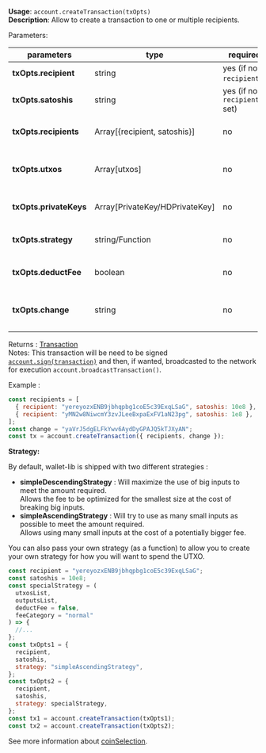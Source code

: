 **Usage**: `account.createTransaction(txOpts)`  
**Description**: Allow to create a transaction to one or multiple recipients.

Parameters:

| parameters             | type                           | required                     | Description                                                                                                                         |
| ---------------------- | ------------------------------ | ---------------------------- | ----------------------------------------------------------------------------------------------------------------------------------- |
| **txOpts.recipient**   | string                         | yes (if no `recipients`)     | The external address recipient of this transaction                                                                                  |
| **txOpts.satoshis**    | string                         | yes (if no `recipients` set) | The value amount to transfer to the recipient address                                                                               |
| **txOpts.recipients**  | Array[{recipient, satoshis}]   | no                           | Alternatively, you can use this to send to multiple address/amount. Array arra of {recipient, satoshis}                             |
| **txOpts.utxos**       | Array[utxos]                   | no                           | Can be specified to use specific utxo to use, or other utxos own by other private keys (you will need to pass the privateKeys along |
| **txOpts.privateKeys** | Array[PrivateKey/HDPrivateKey] | no                           | Overwrite the default behaviour (searching locally for keys) and uses these to sign instead.                                        |
| **txOpts.strategy**    | string/Function                | no                           | Overwrite the default strategy used (using account default or specified strategy)                                                   |
| **txOpts.deductFee**   | boolean                        | no                           | Defaults: true. When set at false, will not deduct fee on the Transaction object                                                    |
| **txOpts.change**      | string                         | no                           | Defaults: `account.getUnusedAddress(internal)`. When set, will use that address as a change address on remaining fund               |

Returns : [Transaction](https://dashevo.github.io/DashJS/#/usage/dashcorelib-primitives?id=transaction)  
Notes: This transaction will be need to be signed [`account.sign(transaction)`](/account/sign) and then, if wanted, broadcasted to the network for execution `account.broadcastTransaction()`.

Example :

```js
const recipients = [
  { recipient: "yereyozxENB9jbhqpbg1coE5c39ExqLSaG", satoshis: 10e8 },
  { recipient: "yMN2w8NiwcmY3zvJLeeBxpaExFV1aN23pg", satoshis: 1e8 },
];
const change = "yaVrJ5dgELFkYwv6AydDyGPAJQ5kTJXyAN";
const tx = account.createTransaction({ recipients, change });
```

**Strategy:**

By default, wallet-lib is shipped with two different strategies :

- **simpleDescendingStrategy** : Will maximize the use of big inputs to meet the amount required.  
   Allows the fee to be optimized for the smallest size at the cost of breaking big inputs.
- **simpleAscendingStrategy** : Will try to use as many small inputs as possible to meet the amount required.  
   Allows using many small inputs at the cost of a potentially bigger fee.

You can also pass your own strategy (as a function) to allow you to create your own strategy for how you will want to spend the UTXO.

```js
const recipient = "yereyozxENB9jbhqpbg1coE5c39ExqLSaG";
const satoshis = 10e8;
const specialStrategy = (
  utxosList,
  outputsList,
  deductFee = false,
  feeCategory = "normal"
) => {
  //...
};
const txOpts1 = {
  recipient,
  satoshis,
  strategy: "simpleAscendingStrategy",
};
const txOpts2 = {
  recipient,
  satoshis,
  strategy: specialStrategy,
};
const tx1 = account.createTransaction(txOpts1);
const tx2 = account.createTransaction(txOpts2);
```

See more information about [coinSelection](/usage/coinSelection).
